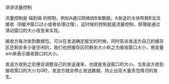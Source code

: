 讲讲流量控制

流量控制是 端到端 的控制，例如A通过网络给B发数据，A发送的太快导致B没法接收（B缓冲窗口过小或者处理过慢），这时候的控制就是流量控制，原理是通过滑动窗口的大小改变来实现。

接收方每次收到数据包，可以在发送确定报文的时候，同时告诉发送方自己的缓存区还剩余多少是空闲的，我们也把缓存区的剩余大小称之为接收窗口大小，用变量win来表示接收窗口的大小。

发送方收到之后便会调整自己的发送速率，也就是发送窗口的大小。当发送方收到接收窗口的大小为0时，发送方就会停止发送数据，防止出现大量丢包情况的发生。

